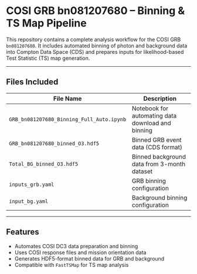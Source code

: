 # COSI GRB bn081207680 – Binning & TS Map Pipeline

This repository contains a complete analysis workflow for the COSI GRB `bn081207680`. It includes automated binning of photon and background data into Compton Data Space (CDS) and prepares inputs for likelihood-based Test Statistic (TS) map generation.

---

## Files Included

| File Name                            | Description                                        |
|-------------------------------------|----------------------------------------------------|
| `GRB_bn081207680_Binning_Full_Auto.ipynb` | Notebook for automating data download and binning |
| `GRB_bn081207680_binned_O3.hdf5`    | Binned GRB event data (CDS format)                |
| `Total_BG_binned_O3.hdf5`           | Binned background data from 3-month dataset       |
| `inputs_grb.yaml`                   | GRB binning configuration                         |
| `input_bg.yaml`                     | Background binning configuration                  |

---

## Features

- Automates COSI DC3 data preparation and binning
- Uses COSI response files and mission orientation data
- Generates HDF5-format binned data for GRB and background
- Compatible with `FastTSMap` for TS map analysis

